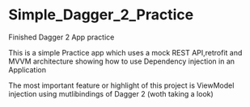 # Simple_Dagger_2_Practice

Finished Dagger 2 App practice 

This is a simple Practice app which uses a mock REST API,retrofit and MVVM architecture showing 
how to use Dependency injection in an Application 

The most important feature or highlight of this project is ViewModel injection using mutlibindings of Dagger 2 (woth taking a look)
